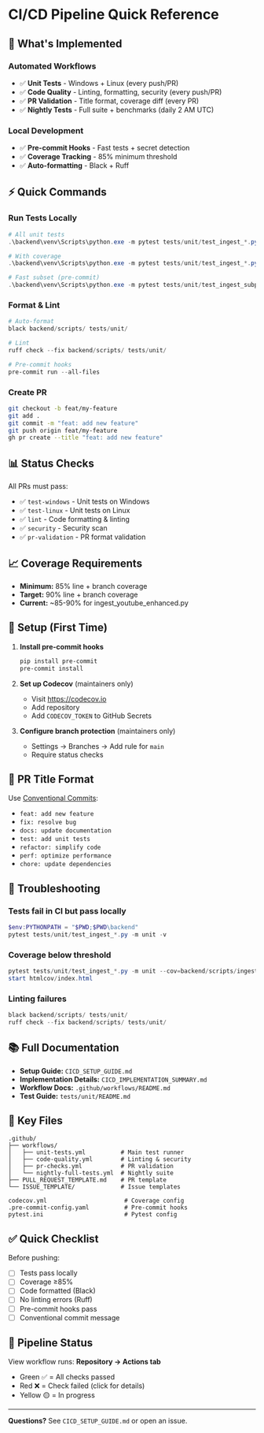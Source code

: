 # CI/CD Pipeline Quick Reference

## 🚀 What's Implemented

### Automated Workflows
- ✅ **Unit Tests** - Windows + Linux (every push/PR)
- ✅ **Code Quality** - Linting, formatting, security (every push/PR)
- ✅ **PR Validation** - Title format, coverage diff (every PR)
- ✅ **Nightly Tests** - Full suite + benchmarks (daily 2 AM UTC)

### Local Development
- ✅ **Pre-commit Hooks** - Fast tests + secret detection
- ✅ **Coverage Tracking** - 85% minimum threshold
- ✅ **Auto-formatting** - Black + Ruff

## ⚡ Quick Commands

### Run Tests Locally
```powershell
# All unit tests
.\backend\venv\Scripts\python.exe -m pytest tests/unit/test_ingest_*.py -m unit -v

# With coverage
.\backend\venv\Scripts\python.exe -m pytest tests/unit/test_ingest_*.py -m unit --cov=backend/scripts/ingest_youtube_enhanced.py --cov-branch --cov-report=term-missing

# Fast subset (pre-commit)
.\backend\venv\Scripts\python.exe -m pytest tests/unit/test_ingest_subprocess.py tests/unit/test_ingest_config.py -m unit -q
```

### Format & Lint
```powershell
# Auto-format
black backend/scripts/ tests/unit/

# Lint
ruff check --fix backend/scripts/ tests/unit/

# Pre-commit hooks
pre-commit run --all-files
```

### Create PR
```bash
git checkout -b feat/my-feature
git add .
git commit -m "feat: add new feature"
git push origin feat/my-feature
gh pr create --title "feat: add new feature"
```

## 📊 Status Checks

All PRs must pass:
- ✅ `test-windows` - Unit tests on Windows
- ✅ `test-linux` - Unit tests on Linux
- ✅ `lint` - Code formatting & linting
- ✅ `security` - Security scan
- ✅ `pr-validation` - PR format validation

## 📈 Coverage Requirements

- **Minimum:** 85% line + branch coverage
- **Target:** 90% line + branch coverage
- **Current:** ~85-90% for ingest_youtube_enhanced.py

## 🔧 Setup (First Time)

1. **Install pre-commit hooks**
   ```powershell
   pip install pre-commit
   pre-commit install
   ```

2. **Set up Codecov** (maintainers only)
   - Visit https://codecov.io
   - Add repository
   - Add `CODECOV_TOKEN` to GitHub Secrets

3. **Configure branch protection** (maintainers only)
   - Settings → Branches → Add rule for `main`
   - Require status checks

## 📝 PR Title Format

Use [Conventional Commits](https://www.conventionalcommits.org/):

- `feat: add new feature`
- `fix: resolve bug`
- `docs: update documentation`
- `test: add unit tests`
- `refactor: simplify code`
- `perf: optimize performance`
- `chore: update dependencies`

## 🐛 Troubleshooting

### Tests fail in CI but pass locally
```powershell
$env:PYTHONPATH = "$PWD;$PWD\backend"
pytest tests/unit/test_ingest_*.py -m unit -v
```

### Coverage below threshold
```powershell
pytest tests/unit/test_ingest_*.py -m unit --cov=backend/scripts/ingest_youtube_enhanced.py --cov-branch --cov-report=html
start htmlcov/index.html
```

### Linting failures
```powershell
black backend/scripts/ tests/unit/
ruff check --fix backend/scripts/ tests/unit/
```

## 📚 Full Documentation

- **Setup Guide:** `CICD_SETUP_GUIDE.md`
- **Implementation Details:** `CICD_IMPLEMENTATION_SUMMARY.md`
- **Workflow Docs:** `.github/workflows/README.md`
- **Test Guide:** `tests/unit/README.md`

## 🎯 Key Files

```
.github/
├── workflows/
│   ├── unit-tests.yml          # Main test runner
│   ├── code-quality.yml        # Linting & security
│   ├── pr-checks.yml           # PR validation
│   └── nightly-full-tests.yml  # Nightly suite
├── PULL_REQUEST_TEMPLATE.md    # PR template
└── ISSUE_TEMPLATE/             # Issue templates

codecov.yml                      # Coverage config
.pre-commit-config.yaml          # Pre-commit hooks
pytest.ini                       # Pytest config
```

## ✅ Quick Checklist

Before pushing:
- [ ] Tests pass locally
- [ ] Coverage ≥85%
- [ ] Code formatted (Black)
- [ ] No linting errors (Ruff)
- [ ] Pre-commit hooks pass
- [ ] Conventional commit message

## 🚦 Pipeline Status

View workflow runs: **Repository → Actions tab**

- Green ✅ = All checks passed
- Red ❌ = Check failed (click for details)
- Yellow 🟡 = In progress

---

**Questions?** See `CICD_SETUP_GUIDE.md` or open an issue.

